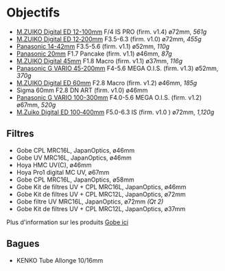 # Objectifs

  - [M.ZUIKO Digital ED 12-100mm] F/4 IS PRO (firm. v1.4) ø72mm, _561g_
  - [M.ZUIKO Digital ED 12‑200mm] F3.5-6.3 (firm. v1.0) ø72mm, _455g_
  - [Panasonic 14-42mm] F3.5-5.6 (firm. v1.1) ø52mm, _110g_
  - [Panasonic 20mm] F1.7 Pancake (firm. v1.1) ø46mm, _87g_
  - [M.ZUIKO Digital 45mm] F1.8 Macro (firm. v1.1) ø37mm, _116g_
  - [Panasonic G VARIO 45-200mm] F4-5.6 MEGA O.I.S. (firm. v1.3) ø52mm, _370g_
  - [M.ZUIKO Digital ED 60mm] F2.8 Macro (firm. v1.2) ø46mm, _185g_
  - Sigma 60mm F2.8 DN ART (firm. v1.0) ø46mm
  - [Panasonic G VARIO 100-300mm] F4.0-5.6 MEGA O.I.S. (firm. v1.2) ø67mm, _520g_
  - [M.Zuiko Digital ED 100‑400mm] F5.0-6.3 IS (firm. v1.0  ) ø72mm, _1,120g_


[M.ZUIKO Digital ED 60mm]: https://www.olympus.fr/site/fr/c/lenses/om_d_pen_lenses/m_zuiko/m_zuiko_digital_ed_60mm_1_2_8/m_zuiko_digital_ed_60mm_1_2_8_specifications.html
[M.ZUIKO Digital 45mm]: https://www.olympus.fr/site/fr/c/lenses/om_d_pen_lenses/m_zuiko/m_zuiko_digital_45mm_118/m_zuiko_digital_45mm_118_specifications.html
[Panasonic G VARIO 45-200mm]: https://www.panasonic.com/fr/consumer/appareils-photo-et-camescopes/objectifs/objectifs-lumix/h-fsa45200.html
[Panasonic G VARIO 100-300mm]: https://www.panasonic.com/fr/consumer/appareils-photo-et-camescopes/objectifs/objectifs-lumix/h-fsa100300.html
[M.ZUIKO Digital ED 75‑300mm]: https://www.olympus.fr/site/fr/c/lenses/om_d_pen_lenses/m_zuiko/m_zuiko_digital_ed_75_300mm_1_4_8_6_7_ii/m_zuiko_digital_ed_75_300mm_1_4_8_6_7_ii_specifications.html
[M.ZUIKO Digital ED 12-100mm]: https://www.olympus.fr/site/fr/c/lenses/om_d_pen_lenses/m_zuiko_pro/m_zuiko_digital_ed_12_100mm_1_4_0_is_pro/m_zuiko_digital_ed_12_100mm_1_4_0_is_pro_specifications.html
[M.ZUIKO Digital ED 12‑200mm]: https://www.olympus.fr/site/fr/c/lenses/om_d_pen_lenses/m_zuiko/m_zuiko_digital_12_200mm_f3563/index.html
[M.Zuiko Digital ED 100‑400mm]: https://www.olympus.fr/site/fr/c/lenses/om_d_pen_lenses/m_zuiko/m_zuiko_digital_ed_100_400mm_f5_0_6_3_is/index.html
[Panasonic 14-42mm]: https://www.panasonic.com/fr/consumer/appareils-photo-et-camescopes/objectifs/objectifs-lumix/h-fs1442a.html
[Panasonic 20mm]: https://www.panasonic.com/fr/consumer/appareils-photo-et-camescopes/objectifs/objectifs-lumix/h-h020a.html

## Filtres

- Gobe CPL MRC16L, JapanOptics, ø46mm
- Gobe UV MRC16L, JapanOptics, ø46mm
- Hoya HMC UV(C), ø46mm
- Hoya Pro1 digital MC UV, ø67mm
- Gobe CPL MRC16L, JapanOptics, ø58mm
- Gobe Kit de filtres UV + CPL MRC16L, JapanOptics, ø46mm
- Gobe Kit de filtres UV + CPL MRC12L, JapanOptics, ø72mm
- Gobe filtre UV MRC16L, JapanOptics, ø72mm _(Qt 2)_
- Gobe Kit de filtres UV + CPL MRC12L, JapanOptics, ø37mm

Plus d'information sur les produits [Gobe ici](https://mygobe.com/)

## Bagues

- KENKO Tube Allonge 10/16mm
